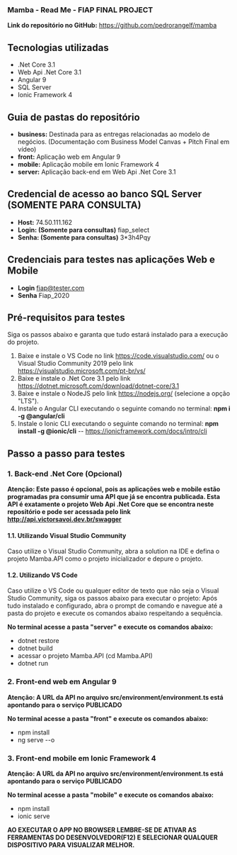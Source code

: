 ### Mamba - Read Me - FIAP FINAL PROJECT

**Link do repositório no GitHub:** https://github.com/pedrorangelf/mamba

## Tecnologias utilizadas
- .Net Core 3.1
- Web Api .Net Core 3.1
- Angular 9
- SQL Server
- Ionic Framework 4

## Guia de pastas do repositório
- **business:** Destinada para as entregas relacionadas ao modelo de negócios. (Documentação com Business Model Canvas + Pitch Final em vídeo)
- **front:** Aplicação web em Angular 9
- **mobile:** Aplicação mobile em Ionic Framework 4
- **server:** Aplicação back-end em Web Api .Net Core 3.1

## Credencial de acesso ao banco SQL Server (SOMENTE PARA CONSULTA)
- **Host:** 74.50.111.162
- **Login: (Somente para consultas)** fiap_select
- **Senha: (Somente para consultas)** 3*3h4Pqy

## Credenciais para testes nas aplicações Web e Mobile
- **Login** fiap@tester.com
- **Senha** Fiap_2020

## Pré-requisitos para testes
Siga os passos abaixo e garanta que tudo estará instalado para a execução do projeto.

1. Baixe e instale o VS Code no link https://code.visualstudio.com/ ou o Visual Studio Community 2019 pelo link https://visualstudio.microsoft.com/pt-br/vs/
2. Baixe e instale o .Net Core 3.1 pelo link https://dotnet.microsoft.com/download/dotnet-core/3.1
3. Baixe e instale o NodeJS pelo link https://nodejs.org/ (selecione a opção "LTS").
4. Instale o Angular CLI executando o seguinte comando no terminal:
**npm i -g @angular/cli**
5. Instale o Ionic CLI executando o seguinte comando no terminal:
**npm install -g @ionic/cli**  -- https://ionicframework.com/docs/intro/cli

## Passo a passo para testes

### 1. Back-end .Net Core (Opcional)

**Atenção: Este passo é opcional, pois as aplicações web e mobile estão programadas pra consumir uma API que já se encontra publicada. Esta API é exatamente o projeto Web Api .Net Core que se encontra neste repositório e pode ser acessada pelo link http://api.victorsavoi.dev.br/swagger**

#### 1.1. Utilizando Visual Studio Community
Caso utilize o Visual Studio Community, abra a solution na IDE e defina o projeto Mamba.API como o projeto inicializador e depure o projeto.

#### 1.2. Utilizando VS Code
Caso utilize o VS Code ou qualquer editor de texto que não seja o Visual Studio Community, siga os passos abaixo para executar o projeto:
Após tudo instalado e configurado, abra o prompt de comando e navegue até a pasta do projeto e execute os comandos abaixo respeitando a sequência.

**No terminal acesse a pasta "server" e execute os comandos abaixo:**
- dotnet restore
- dotnet build
- acessar o projeto Mamba.API (cd Mamba.API)
- dotnet run

### 2. Front-end web em Angular 9

**Atenção: A URL da API no arquivo src/environment/environment.ts está apontando para o serviço PUBLICADO**

**No terminal acesse a pasta "front" e execute os comandos abaixo:**
- npm install
- ng serve --o

### 3. Front-end mobile em Ionic Framework 4

**Atenção: A URL da API no arquivo src/environment/environment.ts está apontando para o serviço PUBLICADO**

**No terminal acesse a pasta "mobile" e execute os comandos abaixo:**
- npm install
- ionic serve

**AO EXECUTAR O APP NO BROWSER LEMBRE-SE DE ATIVAR AS FERRAMENTAS DO DESENVOLVEDOR(F12) E SELECIONAR QUALQUER DISPOSITIVO PARA VISUALIZAR MELHOR.**
